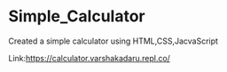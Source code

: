 # Simple_Calculator
Created a simple calculator using HTML,CSS,JacvaScript

Link:https://calculator.varshakadaru.repl.co/
